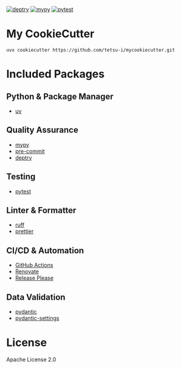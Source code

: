 
[![deptry](https://github.com/tetsu-i/mycookiecutter/actions/workflows/deptry.yml/badge.svg)](https://github.com/tetsu-i/mycookiecutter/actions/workflows/deptry.yml)
[![mypy](https://github.com/tetsu-i/mycookiecutter/actions/workflows/mypy.yml/badge.svg)](https://github.com/tetsu-i/mycookiecutter/actions/workflows/mypy.yml)
[![pytest](https://github.com/tetsu-i/mycookiecutter/actions/workflows/pytest.yml/badge.svg)](https://github.com/tetsu-i/mycookiecutter/actions/workflows/pytest.yml)

# My CookieCutter 

`uvx cookiecutter https://github.com/tetsu-i/mycookiecutter.git`


# Included Packages

## Python & Package Manager
- [uv](https://astral.sh/uv/)

## Quality Assurance
- [mypy](https://mypy.readthedocs.io/)
- [pre-commit](https://pre-commit.com/)
- [deptry](https://deptry.com/)

## Testing
- [pytest](https://docs.pytest.org/)

## Linter & Formatter
- [ruff](https://astral.sh/ruff)
- [prettier](https://prettier.io/)

## CI/CD & Automation
- [GitHub Actions](https://docs.github.com/en/actions)
- [Renovate](https://docs.renovatebot.com/)
- [Release Please](https://github.com/googleapis/release-please)

## Data Validation
- [pydantic](https://docs.pydantic.dev/)
- [pydantic-settings](https://docs.pydantic.dev/latest/concepts/pydantic_settings/)

# License
Apache License 2.0